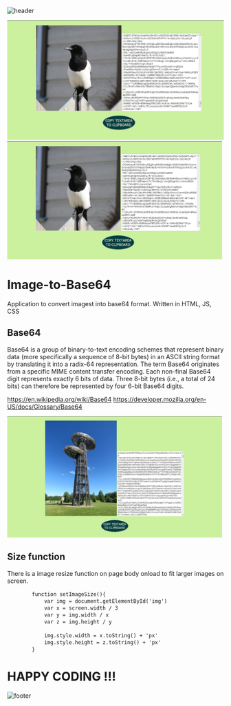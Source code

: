 ![header](https://capsule-render.vercel.app/api?type=slice&color=auto&height=130&section=header&text=Base64&fontSize=30&fontAlign=80)

<img src="screen1.jpg" widht="500px">
<img src="screen1.jpg" width="500px">

# Image-to-Base64
Application to convert imagest into base64 format. Written in HTML, JS, CSS

## Base64
Base64 is a group of binary-to-text encoding schemes that represent binary data (more specifically a sequence of 8-bit bytes) in an ASCII string format by translating it into a radix-64 representation. The term Base64 originates from a specific MIME content transfer encoding. Each non-final Base64 digit represents exactly 6 bits of data. Three 8-bit bytes (i.e., a total of 24 bits) can therefore be represented by four 6-bit Base64 digits. 

https://en.wikipedia.org/wiki/Base64
https://developer.mozilla.org/en-US/docs/Glossary/Base64

<img src="screen2.jpg" width="500px">

## Size function
There is a image resize function on page body onload to fit larger images on screen.

```
        function setImageSize(){
            var img = document.getElementById('img')
            var x = screen.width / 3
            var y = img.width / x
            var z = img.height / y

            img.style.width = x.toString() + 'px'
            img.style.height = z.toString() + 'px'
        }
```

# HAPPY CODING !!!

![footer](https://capsule-render.vercel.app/api?type=slice&color=auto&height=130&section=footer)
